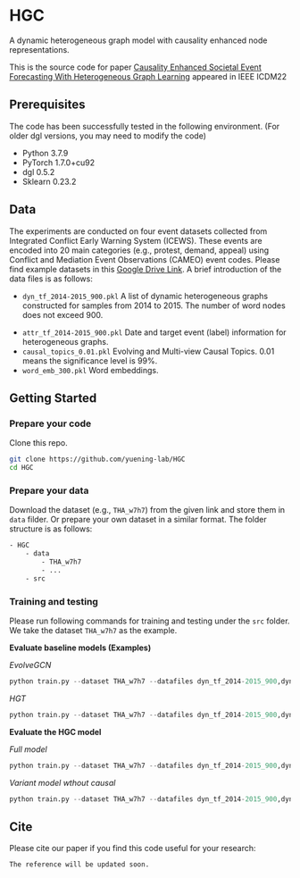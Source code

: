 # HGC 

A dynamic heterogeneous graph model with causality enhanced node representations.

This is the source code for paper [Causality Enhanced Societal Event Forecasting
With Heterogeneous Graph Learning](https://icdm22.cse.usf.edu/) appeared in IEEE ICDM22

## Prerequisites
The code has been successfully tested in the following environment. (For older dgl versions, you may need to modify the code)
- Python 3.7.9
- PyTorch 1.7.0+cu92
- dgl 0.5.2
- Sklearn 0.23.2 

## Data
The experiments are conducted on four event datasets collected from Integrated Conflict Early Warning System (ICEWS). These events are encoded into 20 main categories (e.g., protest, demand, appeal) using Conflict and Mediation Event Observations (CAMEO) event codes.
Please find example datasets in this [Google Drive Link](https://drive.google.com/drive/folders/1SCYyxhI65WSt7TV6RDI1eTsgHIrSTZ-_?usp=sharing). A brief introduction of the data files is as follows:
- `dyn_tf_2014-2015_900.pkl` A list of dynamic heterogeneous graphs constructed for samples from 2014 to 2015. The number of word nodes does not exceed 900.
<!-- - `sta_tf_2014-2015_900.pkl` A list of static heterogeneous graphs constructed for samples from 2014 to 2015. The number of word nodes does not exceed 900. -->
- `attr_tf_2014-2015_900.pkl` Date and target event (label) information for heterogeneous graphs.
- `causal_topics_0.01.pkl`  Evolving and Multi-view Causal Topics. 0.01 means the significance level is  99%.
- `word_emb_300.pkl` Word embeddings.



## Getting Started
### Prepare your code
Clone this repo.
```bash
git clone https://github.com/yuening-lab/HGC
cd HGC
```
### Prepare your data
Download the dataset (e.g., `THA_w7h7`) from the given link and store them in `data` filder. Or prepare your own dataset in a similar format. The folder structure is as follows:
```sh
- HGC
	- data
		- THA_w7h7
		- ...
	- src
```

### Training and testing
Please run following commands for training and testing under the `src` folder. We take the dataset `THA_w7h7` as the example.

**Evaluate baseline models (Examples)**
<!-- *GAT*
```python
python train.py --dataset THA_w7h7 --datafiles sta_tf_2014-2015_900,sta_tf_2015-2016_900,sta_tf_2016-2017_900 --horizon 5 --gpu 0 -m gat --n-hidden 64 --n-layers 2 --note "" --train 0.4 --patience 15
``` -->
*EvolveGCN*
```python
python train.py --dataset THA_w7h7 --datafiles dyn_tf_2014-2015_900,dyn_tf_2015-2016_900,dyn_tf_2016-2017_900 --horizon 5 --gpu 1 -m evolvegcn --n-hidden 64 --n-layers 1 --note "" --train 0.4 --patience 15
```
*HGT*
```python
python train.py --dataset THA_w7h7 --datafiles dyn_tf_2014-2015_900,dyn_tf_2015-2016_900,dyn_tf_2016-2017_900 --horizon 5 --gpu 1 -m temphgt --n-hidden 64 --n-layers 1 --note "" --train 0.4 --patience 15
```

**Evaluate the HGC model**

*Full model*
```python
python train.py --dataset THA_w7h7 --datafiles dyn_tf_2014-2015_900,dyn_tf_2015-2016_900,dyn_tf_2016-2017_900 --horizon 5 --gpu 5 -m hgc --n-hidden 64 --n-layers 1 --note "cau0.05" --train 0.4 --n-topics 50 --causalfiles causal_topics_0.05 --patience 15
```

*Variant model wthout causal*
```python
python train.py --dataset THA_w7h7 --datafiles dyn_tf_2014-2015_900,dyn_tf_2015-2016_900,dyn_tf_2016-2017_900 --horizon 5 --gpu 6 -m hgc_no_cau --n-hidden 64 --n-layers 1 --note "" --train 0.4 --n-topics 50  --patience 15
```


## Cite

Please cite our paper if you find this code useful for your research:
```
The reference will be updated soon.
```
